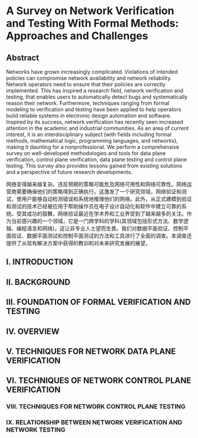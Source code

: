 # A Survey on Network Verification and Testing With Formal Methods: Approaches and Challenges

## Abstract

Networks have grown increasingly complicated. Violations of intended policies can compromise network availability and network reliability. Network operators need to ensure that their policies are correctly implemented. This has inspired a research field, network verification and testing, that enables users to automatically detect bugs and systematically reason their network. Furthermore, techniques ranging from formal modeling to verification and testing have been applied to help operators build reliable systems in electronic design automation and software. Inspired by its success, network verification has recently seen increased attention in the academic and industrial communities. As an area of current interest, it is an interdisciplinary subject (with fields including formal methods, mathematical logic, programming languages, and networks), making it daunting for a nonprofessional. We perform a comprehensive survey on well-developed methodologies and tools for data plane verification, control plane verification, data plane testing and control plane testing. This survey also provides lessons gained from existing solutions and a perspective of future research developments.

网络变得越来越复杂。违反预期的策略可能危及网络可用性和网络可靠性。网络运营商需要确保他们的策略得到正确执行。这激发了一个研究领域，网络验证和测试，使用户能够自动检测错误和系统地推理他们的网络。此外，从正式建模到验证和测试的技术已经被应用于帮助操作员在电子设计自动化和软件中建立可靠的系统。受其成功的鼓舞，网络验证最近在学术界和工业界受到了越来越多的关注。作为当前感兴趣的一个领域，它是一门跨学科的学科(其领域包括形式方法、数学逻辑、编程语言和网络)，这让非专业人士望而生畏。我们对数据平面验证、控制平面验证、数据平面测试和控制平面测试的方法和工具进行了全面的调查。本调查还提供了从现有解决方案中获得的教训和对未来研究发展的展望。

## I. INTRODUCTION

## II. BACKGROUND

## III. FOUNDATION OF FORMAL VERIFICATION AND TESTING

## IV. OVERVIEW

## V. TECHNIQUES FOR NETWORK DATA PLANE VERIFICATION

## VI. TECHNIQUES OF NETWORK CONTROL PLANE VERIFICATION

### VIII. TECHNIQUES FOR NETWORK CONTROL PLANE TESTING

### IX. RELATIONSHIP BETWEEN NETWORK VERIFICATION AND NETWORK TESTING

